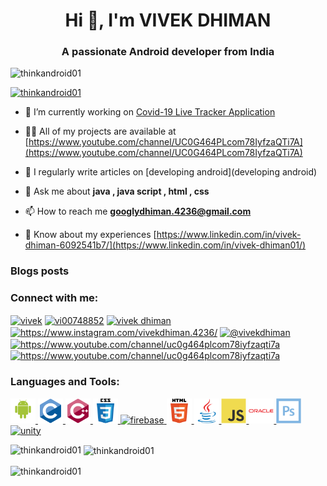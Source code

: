 <h1 align="center">Hi 👋, I'm VIVEK DHIMAN</h1>
<h3 align="center">A passionate Android developer from India</h3>

<p align="left"> <img src="https://komarev.com/ghpvc/?username=thinkandroid01&label=Profile%20views&color=0e75b6&style=flat" alt="thinkandroid01" /> </p>

<p align="left"> <a href="https://github.com/ryo-ma/github-profile-trophy"><img src="https://github-profile-trophy.vercel.app/?username=thinkandroid01" alt="thinkandroid01" /></a> </p>

- 🔭 I’m currently working on [Covid-19 Live Tracker Application](https://techgeekershack.blogspot.com/)

- 👨‍💻 All of my projects are available at [https://www.youtube.com/channel/UC0G464PLcom78IyfzaQTi7A](https://www.youtube.com/channel/UC0G464PLcom78IyfzaQTi7A)

- 📝 I regularly write articles on [developing android](developing android)

- 💬 Ask me about **java , java script , html , css**

- 📫 How to reach me **googlydhiman.4236@gmail.com**

- 📄 Know about my experiences [https://www.linkedin.com/in/vivek-dhiman-6092541b7/](https://www.linkedin.com/in/vivek-dhiman01/)

### Blogs posts
<!-- BLOG-POST-LIST:START -->
<!-- BLOG-POST-LIST:END -->

<h3 align="left">Connect with me:</h3>
<p align="left">
<a href="https://dev.to/vivek" target="blank"><img align="center" src="https://cdn.jsdelivr.net/npm/simple-icons@3.0.1/icons/dev-dot-to.svg" alt="vivek" height="30" width="40" /></a>
<a href="https://twitter.com/vi00748852" target="blank"><img align="center" src="https://cdn.jsdelivr.net/npm/simple-icons@3.0.1/icons/twitter.svg" alt="vi00748852" height="30" width="40" /></a>
<a href="https://www.linkedin.com/in/vivek-dhiman01/" target="blank"><img align="center" src="https://cdn.jsdelivr.net/npm/simple-icons@3.0.1/icons/linkedin.svg" alt="vivek dhiman" height="30" width="40" /></a>
<a href="https://instagram.com/https://www.instagram.com/vivekdhiman.4236/" target="blank"><img align="center" src="https://cdn.jsdelivr.net/npm/simple-icons@3.0.1/icons/instagram.svg" alt="https://www.instagram.com/vivekdhiman.4236/" height="30" width="40" /></a>
<a href="https://medium.com/@vivekdhiman" target="blank"><img align="center" src="https://cdn.jsdelivr.net/npm/simple-icons@3.0.1/icons/medium.svg" alt="@vivekdhiman" height="30" width="40" /></a>
<a href="https://www.youtube.com/c/https://www.youtube.com/channel/uc0g464plcom78iyfzaqti7a" target="blank"><img align="center" src="https://cdn.jsdelivr.net/npm/simple-icons@3.0.1/icons/youtube.svg" alt="https://www.youtube.com/channel/uc0g464plcom78iyfzaqti7a" height="30" width="40" /></a>
<a href="/https://www.youtube.com/channel/uc0g464plcom78iyfzaqti7a" target="blank"><img align="center" src="https://cdn.jsdelivr.net/npm/simple-icons@3.0.1/icons/rss.svg" alt="https://www.youtube.com/channel/uc0g464plcom78iyfzaqti7a" height="30" width="40" /></a>
</p>

<h3 align="left">Languages and Tools:</h3>
<p align="left"> <a href="https://developer.android.com" target="_blank"> <img src="https://raw.githubusercontent.com/devicons/devicon/master/icons/android/android-original-wordmark.svg" alt="android" width="40" height="40"/> </a> <a href="https://www.cprogramming.com/" target="_blank"> <img src="https://raw.githubusercontent.com/devicons/devicon/master/icons/c/c-original.svg" alt="c" width="40" height="40"/> </a> <a href="https://www.w3schools.com/cpp/" target="_blank"> <img src="https://raw.githubusercontent.com/devicons/devicon/master/icons/cplusplus/cplusplus-original.svg" alt="cplusplus" width="40" height="40"/> </a> <a href="https://www.w3schools.com/css/" target="_blank"> <img src="https://raw.githubusercontent.com/devicons/devicon/master/icons/css3/css3-original-wordmark.svg" alt="css3" width="40" height="40"/> </a> <a href="https://firebase.google.com/" target="_blank"> <img src="https://www.vectorlogo.zone/logos/firebase/firebase-icon.svg" alt="firebase" width="40" height="40"/> </a> <a href="https://www.w3.org/html/" target="_blank"> <img src="https://raw.githubusercontent.com/devicons/devicon/master/icons/html5/html5-original-wordmark.svg" alt="html5" width="40" height="40"/> </a> <a href="https://www.java.com" target="_blank"> <img src="https://raw.githubusercontent.com/devicons/devicon/master/icons/java/java-original.svg" alt="java" width="40" height="40"/> </a> <a href="https://developer.mozilla.org/en-US/docs/Web/JavaScript" target="_blank"> <img src="https://raw.githubusercontent.com/devicons/devicon/master/icons/javascript/javascript-original.svg" alt="javascript" width="40" height="40"/> </a> <a href="https://www.oracle.com/" target="_blank"> <img src="https://raw.githubusercontent.com/devicons/devicon/master/icons/oracle/oracle-original.svg" alt="oracle" width="40" height="40"/> </a> <a href="https://www.photoshop.com/en" target="_blank"> <img src="https://raw.githubusercontent.com/devicons/devicon/master/icons/photoshop/photoshop-line.svg" alt="photoshop" width="40" height="40"/> </a> <a href="https://unity.com/" target="_blank"> <img src="https://www.vectorlogo.zone/logos/unity3d/unity3d-icon.svg" alt="unity" width="40" height="40"/> </a> </p>

<p><img align="left" src="https://github-readme-stats.vercel.app/api/top-langs?username=thinkandroid01&show_icons=true&locale=en&layout=compact" alt="thinkandroid01" /></p>

<p>&nbsp;<img align="center" src="https://github-readme-stats.vercel.app/api?username=thinkandroid01&show_icons=true&locale=en" alt="thinkandroid01" /></p>

<p><img align="center" src="https://github-readme-streak-stats.herokuapp.com/?user=thinkandroid01&" alt="thinkandroid01" /></p>
